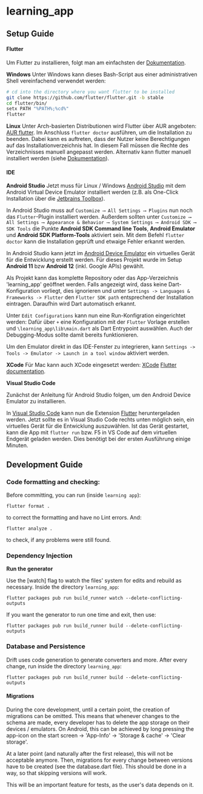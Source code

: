 # learning_app

## Setup Guide

#### Flutter
Um Flutter zu installieren, folgt man am einfachsten der [Dokumentation](https://docs.flutter.dev/get-started/install).

**Windows**
Unter Windows kann dieses Bash-Script aus einer administrativen Shell vereinfachend verwendet werden:

```bash
# cd into the directory where you want flutter to be installed
git clone https://github.com/flutter/flutter.git -b stable
cd flutter/bin/
setx PATH "%PATH%;%cd%"
flutter
```

**Linux**
Unter Arch-basierten Distributionen wird Flutter über AUR angeboten: [AUR flutter](https://aur.archlinux.org/packages/flutter/).
Im Anschluss `flutter doctor` ausführen, um die Installation zu beenden.
Dabei kann es auftreten, dass der Nutzer keine Berechtigungen auf das Installationverzeichnis hat. In diesem Fall müssen die Rechte des Verzeichnisses manuell angepasst werden.
Alternativ kann flutter manuell installiert werden (siehe [Dokumentation](https://docs.flutter.dev/get-started/install/linux)).


#### IDE

**Android Studio**
Jetzt muss für Linux / Windows [Android Studio](https://developer.android.com/studio) mit dem Android Virtual Device Emulator installiert werden (z.B. als One-Click Installation über die [Jetbrains Toolbox](https://www.jetbrains.com/de-de/toolbox-app/)).

In Android Studio muss auf `Customize ⟶ All Settings ⟶ Plugins` nun noch das `Flutter`-Plugin installiert werden. 
Außerdem sollten unter `Customize ⟶ All Settings ⟶ Appearance & Behavior ⟶ System Settings ⟶ Android SDK ⟶ SDK Tools` die Punkte **Android SDK Command line Tools**, **Android Emulator** und **Android SDK Platform-Tools** aktiviert sein. 
Mit dem Befehl `flutter doctor` kann die Installation geprüft und etwaige Fehler erkannt werden.

In Android Studio kann jetzt im [Android Device Emulator](https://docs.flutter.dev/get-started/install/windows#set-up-the-android-emulator) ein virtuelles Gerät für die Entwicklung erstellt werden. Für dieses Projekt wurde im Setup **Android 11** bzw **Android 12** (inkl. Google APIs) gewählt.

Als Projekt kann das komplette Repository oder das App-Verzeichnis 'learning_app' geöffnet werden.
Falls angezeigt wird, dass keine Dart-Konfiguration vorliegt, dies ignorieren und unter `Settings -> Languages & Frameworks -> Flutter` den `Flutter SDK path` entsprechend der Installation eintragen.
Daraufhin wird Dart automatisch erkannt.

Unter `Edit Configurations` kann nun eine Run-Konfigration eingerichtet werden: Dafür über `+` eine Konfiguration mit der `Flutter` Vorlage erstellen und `\learning_app\lib\main.dart` als Dart Entrypoint auswählen. Auch der Debugging-Modus sollte damit bereits funktionieren.

Um den Emulator direkt in das IDE-Fenster zu integrieren, kann `Settings -> Tools -> Emulator -> Launch in a tool window` aktiviert werden.

**XCode**
Für Mac kann auch XCode eingesetzt werden: [XCode](https://developer.apple.com/xcode/) [Flutter documentation](https://docs.flutter.dev/get-started/install/macos).

**Visual Studio Code**

Zunächst der Anleitung für Android Studio folgen, um den Android Device Emulator zu installieren.

In [Visual Studio Code](https://code.visualstudio.com/) kann nun die Extension [Flutter](https://marketplace.visualstudio.com/items?itemName=Dart-Code.flutter) heruntergeladen werden. Jetzt sollte es in Visual Studio Code rechts unten möglich sein, ein virtuelles Gerät für die Entwicklung auszuwählen. Ist das Gerät gestartet, kann die App mit `flutter run` bzw. F5 in VS Code auf dem virtuellen Endgerät geladen werden. Dies benötigt bei der ersten Ausführung einige Minuten. 


## Development Guide

### Code formatting and checking:

Before committing, you can run (inside `learning app`):

`flutter format .`

to correct the formatting and have no Lint errors. And:

`flutter analyze .`

to check, if any problems were still found.

### Dependency Injection

**Run the generator**

Use the [watch] flag to watch the files' system for edits and rebuild as necessary. Inside the directory `learning_app`:

`flutter packages pub run build_runner watch --delete-conflicting-outputs`

If you want the generator to run one time and exit, then use:

`flutter packages pub run build_runner build --delete-conflicting-outputs`


### Database and Persistence

Drift uses code generation to generate converters and more. After every change, run inside the directory `learning_app`:

`flutter packages pub run build_runner build --delete-conflicting-outputs`

#### Migrations

During the core development, until a certain point, the creation of migrations can be omitted. This means that whenever changes to the schema are made, every developer has to delete the app storage on their devices / emulators. On Android, this can be achieved by long pressing the app-icon on the start screen -> 'App-Info' -> 'Storage & cache' -> 'Clear storage'.

At a later point (and naturally after the first release), this will not be acceptable anymore. Then, migrations for every change between versions have to be created (see the database.dart file). This should be done in a way, so that skipping versions will work.

This will be an important feature for tests, as the user's data depends on it.